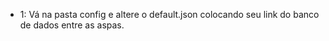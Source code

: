 - 1: Vá na pasta config e altere o default.json colocando seu link do banco de dados entre as aspas.
